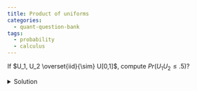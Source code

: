 ```yaml
---
title: Product of uniforms 
categories:
  - quant-question-bank
tags:
  - probability
  - calculus
---
```


If $U_1, U_2 \overset{iid}{\sim} U[0,1]$, compute $Pr(U_1U_2 \le .5)$?

<!-- <details markdown="block">
  <summary>Solution</summary>
   -->

<details markdown="block">
  <summary>Solution</summary>
  
  $$
  \begin{aligned}
      \int_{0}^1\int_{0}^{\min(1,.5/u_1)} du_2 du_1
      &= .5 + \int_{.5}^1\int_{0}^{.5/u_1} du_2 du_1 \\
      &= \int_{.5}^1 .5/u_1 du_1 \\
      &= .5(1 + \ln(2))
  \end{aligned}
  $$
</details>



